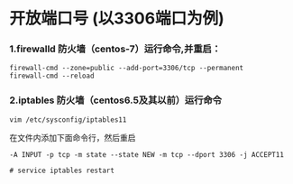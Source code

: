 # 开放端口号 (以3306端口为例)

### 1.firewalld 防火墙（centos-7）运行命令,并重启：

```shell
firewall-cmd --zone=public --add-port=3306/tcp --permanent
firewall-cmd --reload
```

### 2.iptables 防火墙（centos6.5及其以前）运行命令

```
vim /etc/sysconfig/iptables11
```

在文件内添加下面命令行，然后重启

```
-A INPUT -p tcp -m state --state NEW -m tcp --dport 3306 -j ACCEPT11
```

```shell
# service iptables restart
```

